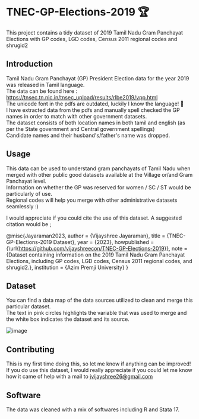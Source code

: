 # TNEC-GP-Elections-2019 🏆

This project contains a tidy dataset of 2019 Tamil Nadu Gram Panchayat Elections with GP codes, LGD codes, Census 2011 regional codes and shrugid2

## Introduction

Tamil Nadu Gram Panchayat (GP) President Election data for the year 2019 was released in Tamil language. 	<br>
The data can be found here : https://tnsec.tn.nic.in/tnsec_upload/results/rlbe2019/vpp.html 	<br>
The unicode font in the pdfs are outdated, luckily I know the language! 🌸 <br>
I have extracted data from the pdfs and manually spell checked the GP names in order to match with other government datasets. <br>
The dataset consists of both location names in both tamil and english (as per the State government and Central government spellings) <br>
Candidate names and their husband's/father's name was dropped. <br>


## Usage
This data can be used to understand gram panchayats of Tamil Nadu when merged with other public good datasets available at the Village or/and Gram Panchayat level. <br>
Information on whether the GP was reserved for women / SC / ST would be particularly of use. <br>
Regional codes will help you merge with other administrative datasets seamlessly :) <br>

I would appreciate if you could cite the use of this dataset. A suggested citation would be ;

@misc{Jayaraman2023,
  author = {Vijayshree Jayaraman},
  title = {TNEC-GP-Elections-2019 Dataset},
  year = {2023},
  howpublished = {\url{https://github.com/vijayshreecon/TNEC-GP-Elections-2019}},
  note = {Dataset containing information on the 2019 Tamil Nadu Gram Panchayat Elections, including GP codes, LGD codes, Census 2011 regional codes, and shrugid2.},
  institution = {Azim Premji University}
}

## Dataset
You can find a data map of the data sources utilized to clean and merge this particular dataset. <br>
The text in pink circles highlights the variable that was used to merge and the white box indicates the dataset and its source. 

![image](https://github.com/vijayshreecon/TNEC-GP-Elections-2019/assets/149927027/5f60abd3-7b4c-4054-b29c-f1f2074433e5)


## Contributing

This is my first time doing this, so let me know if anything can be improved! <br>
If you do use this dataset, I would really appreciate if you could let me know how it came of help with a mail to jvijayshree26@gmail.com <br>

## Software

The data was cleaned with a mix of softwares including R and Stata 17. <br>



